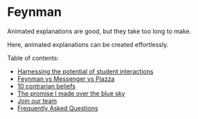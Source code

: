 # Feynman 

Animated explanations are good, but they take too long to make.  

Here, animated explanations can be created effortlessly. 

Table of contents:
  - [Harnessing the potential of student interactions](./doc/harness_potential.md)
  - [Feynman vs Messenger vs Piazza](./doc/facebook_piazza.md) 
  - [10 contrarian beliefs](./doc/contrarian_beliefs.md)
  - [The promise I made over the blue sky](./doc/my_promise.md)
  - [Join our team](CONTRIBUTING.md)
  - [Frequently Asked Questions](FAQ.md)
